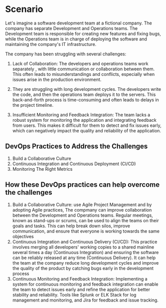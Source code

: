 # Scenario
Let's imagine a software development team at a fictional company. The company has separate Development and Operations teams. The Development team is responsible for creating new features and fixing bugs, while the Operations team is in charge of deploying the software and maintaining the company's IT infrastructure.

The company has been struggling with several challenges:
1. Lack of Collaboration: The developers and operations teams work separately , with little communication or collaboration between them. This often leads to misunderstandings and conflicts, especially when issues arise in the production environment.

2. They are struggling with long development cycles. The developers write the code, and then the operations team deploys it to the servers. This back-and-forth process is time-consuming and often leads to delays in the project timeline.

3. Insufficient Monitoring and Feedback Integration: The team lacks a robust system for monitoring the application and integrating feedback from users. This makes it difficult for them to detect and fix issues early, which can negatively impact the quality and reliability of the application.

## DevOps Practices to Address the Challenges
1. Build a Collaborative Culture
2. Continuous Integration and Continuous Deployment (CI/CD)
3. Monitoring The Right Metrics

## How these DevOps practices can help overcome the challenges 
1. Build a Collaborative Culture: use Agile Project Management and by adopting Agile practices, The compmany can improve collaboration between the Development and Operations teams. Regular meetings, known as stand-ups or scrums, can be used to align the teams on their goals and tasks. This can help break down silos, improve communication, and ensure that everyone is working towards the same objectives
2. Continuous Integration and Continuous Delivery (CI/CD): This practice involves merging all developers' working copies to a shared mainline several times a day (Continuous Integration) and ensuring the software can be reliably released at any time (Continuous Delivery). It can help the team at the company reduce long development cycles and improve the quality of the product by catching bugs early in the development process
3. Continuous Monitoring and Feedback Integration: Implementing a system for continuous monitoring and feedback integration can enable the team to detect issues early and refine the application for better stability and reliability. Tools like Splunk or ELK Stack for log management and monitoring, and Jira for feedback and issue tracking. 
